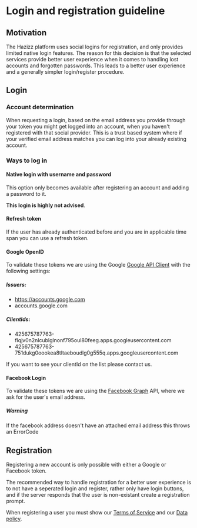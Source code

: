 # Login and registration guideline

## Motivation
The Hazizz platform uses social logins for registration, and only provides limited native login features. The reason for this decision is that the selected services provide better user experience when it comes to handling lost accounts and forgotten passwords. This leads to a better user experience and a generally simpler login/register procedure.

## Login

### Account determination

When requesting a login, based on the email address you provide through your token you might get logged into an account, when you haven't registered with that social provider. This is a trust based system where if your verified email address matches you can log into your already existing account. 

### Ways to log in

#### Native login with username and password

This option only becomes available after registering an account and adding a password to it.

**This login is highly not advised**.

#### Refresh token

If the user has already authenticated before and you are in applicable time span you can use a refresh token.

#### Google OpenID
To validate these tokens we are using the Google [Google API Client](https://developers.google.com/identity/sign-in/web/backend-auth#using-a-google-api-client-library) with the following settings:

##### Issuers:
- https://accounts.google.com
- accounts.google.com
 
##### ClientIds:
- 425675787763-flqjv0n2nlcublglnonf795oul80feeg.apps.googleusercontent.com
- 425675787763-751dukg0oookea8tltaeboudlg0g555q.apps.googleusercontent.com

If you want to see your clientId on the list please contact us.

#### Facebook Login
To validate these tokens we are using the [Facebook Graph](https://graph.facebook.com/v4.0/) API, where we ask for the user's email address.

##### Warning
If the facebook address doesn't have an attached email address this throws an ErrorCode

## Registration

Registering a new account is only possible with either a Google or Facebook token.

The recommended way to handle registration for a better user experience is to not have a seperated login and register, rather only have login buttons, and if the server responds that the user is non-existant create a registration prompt.

When registering a user you must show our [Terms of Service](https://hazizz.hu/tos-en.txt) and our [Data policy](https://hazizz.hu/privacy-en.txt).